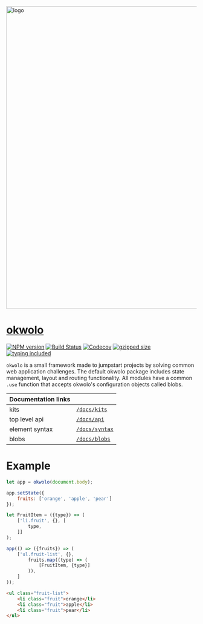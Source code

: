 <img src="https://user-images.githubusercontent.com/9319710/28757374-8e78376e-754f-11e7-84a1-7b2b2e540e56.png" alt="logo" width="800px">

# [okwolo](https://github.com/okwolo/okwolo)

[![NPM version](https://img.shields.io/npm/v/okwolo.svg)](https://www.npmjs.com/package/okwolo)
[![Build Status](https://travis-ci.org/okwolo/okwolo.svg?branch=master)](https://travis-ci.org/okwolo/okwolo)
[![Codecov](https://img.shields.io/codecov/c/github/okwolo/okwolo.svg)](https://codecov.io/gh/okwolo/okwolo)
[![gzipped size](https://img.shields.io/github/size/okwolo/okwolo/dist/standard.min.js.gz.svg)](https://github.com/okwolo/okwolo/blob/master/dist/standard.min.js.gz)
[![typing included](https://img.shields.io/badge/typings-included-brightgreen.svg)](https://github.com/okwolo/okwolo/blob/master/packages/okwolo/index.d.ts)

`okwolo` is a small framework made to jumpstart projects by solving common web application challenges. The default okwolo package includes state management, layout and routing functionality. All modules have a common `.use` function that accepts okwolo's configuration objects called blobs.

| Documentation links | |
|---|---|
| kits | [`/docs/kits`](https://github.com/okwolo/okwolo/blob/master/docs/kits.md) |
| top level api | [`/docs/api`](https://github.com/okwolo/okwolo/blob/master/docs/api.md) |
| element syntax | [`/docs/syntax`](https://github.com/okwolo/okwolo/blob/master/docs/syntax.md) |
| blobs | [`/docs/blobs`](https://github.com/okwolo/okwolo/blob/master/docs/blobs.md) |

# Example

````javascript
let app = okwolo(document.body);

app.setState({
    fruits: ['orange', 'apple', 'pear']
});

let FruitItem = ({type}) => (
    ['li.fruit', {}, [
        type,
    ]]
);

app(() => ({fruits}) => (
    ['ul.fruit-list', {},
        fruits.map((type) => (
            [FruitItem, {type}]
        )),
    ]
));
````

````html
<ul class="fruit-list">
    <li class="fruit">orange</li>
    <li class="fruit">apple</li>
    <li class="fruit">pear</li>
</ul>
````
